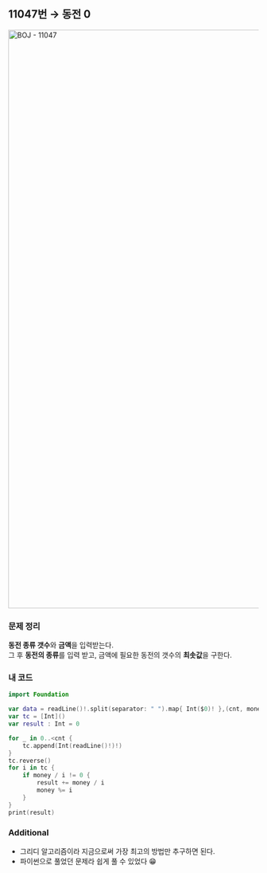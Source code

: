 ## 11047번 → 동전 0
<img width="1161" alt="BOJ - 11047" src="https://user-images.githubusercontent.com/64394744/133353600-860b8282-0ad6-41d9-9e62-fd85f9325b85.png">


### 문제 정리
**동전 종류 갯수**와 **금액**을 입력받는다. </br>
그 후 **동전의 종류**를 입력 받고, 금액에 필요한 동전의 갯수의 **최솟값**을 구한다. 


### 내 코드
```swift
import Foundation

var data = readLine()!.split(separator: " ").map{ Int($0)! },(cnt, money) = ( data[0], data[1])
var tc = [Int]()
var result : Int = 0

for _ in 0..<cnt {
    tc.append(Int(readLine()!)!)
}
tc.reverse()
for i in tc {
    if money / i != 0 {
        result += money / i
        money %= i
    }
}
print(result)
```

### Additional

 - 그리디 알고리즘이라 지금으로써 가장 최고의 방법만 추구하면 된다.
 - 파이썬으로 풀었던 문제라 쉽게 풀 수 있었다 😁
